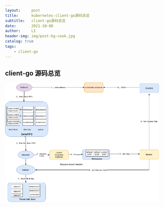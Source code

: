 ```yaml
---
layout:     post
title:      kubernetes-client-go源码总览
subtitle:   client-go源码总览
date:       2021-10-08
author:     LI
header-img: img/post-bg-cook.jpg
catalog: true
tags:
    - client-go
---
```




## client-go 源码总览



![](img/client-go.png)
